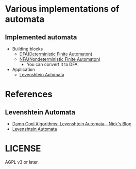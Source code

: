 # Various implementations of automata

## Implemented automata

- Building blocks
  - [DFA(Deterministic Finite Automaton)](./src/dfa)
  - [NFA(Nondeterministic Finite Automaton)](./src/nfa)
    - You can convert it to DFA.
- Application
  - [Levenshtein Automata](./src/levenshtein)

# References

## Levenshtein Automata

- [Damn Cool Algorithms: Levenshtein Automata - Nick's Blog](http://blog.notdot.net/2010/07/Damn-Cool-Algorithms-Levenshtein-Automata)
- [Levenshtein Automata](https://www.slideshare.net/hiratara/levenshtein-automata)

# LICENSE

AGPL v3 or later.
